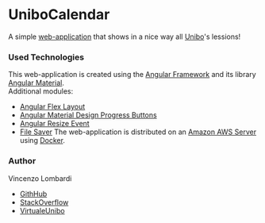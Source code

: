 # UniboCalendar

A simple [web-application](https://en.wikipedia.org/wiki/Web_application) that shows in a nice way all [Unibo](https://www.unibo.it/it)'s lessions!<br/>

### Used Technologies

This web-application is created using the [Angular Framework](https://angular.io/) and its library [Angular Material](https://material.angular.io/).<br/>
Additional modules:
- [Angular Flex Layout](https://github.com/angular/flex-layout)
- [Angular Material Design Progress Buttons](https://github.com/michaeldoye/mat-progress-buttons)
- [Angular Resize Event](https://github.com/vdolek/angular-resize-event#angular-resize-event)
- [File Saver](https://github.com/eligrey/FileSaver.js)
The web-application is distributed on an [Amazon AWS Server](https://aws.amazon.com/it/) using [Docker](https://www.docker.com/get-started).<br/>

### Author

Vincenzo Lombardi
- [GithHub](https://github.com/VincenzoLomba)
- [StackOverflow](https://stackoverflow.com/users/4244130/vincelomba)
- [VirtualeUnibo](https://virtuale.unibo.it/user/profile.php?id=47448)